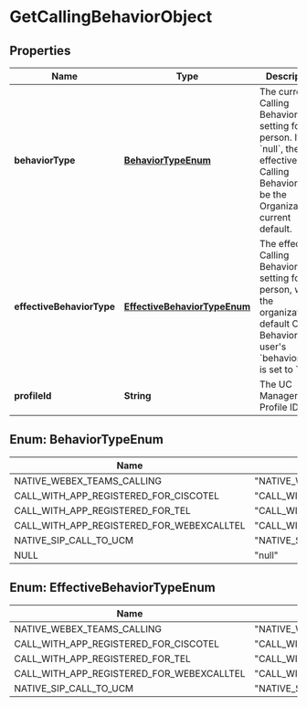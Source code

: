 

# GetCallingBehaviorObject


## Properties

| Name | Type | Description | Notes |
|------------ | ------------- | ------------- | -------------|
|**behaviorType** | [**BehaviorTypeEnum**](#BehaviorTypeEnum) | The current Calling Behavior setting for the person. If &#x60;null&#x60;, the effective Calling Behavior will be the Organization&#39;s current default. |  |
|**effectiveBehaviorType** | [**EffectiveBehaviorTypeEnum**](#EffectiveBehaviorTypeEnum) | The effective Calling Behavior setting for the person, will be the organization&#39;s default Calling Behavior if the user&#39;s &#x60;behaviorType&#x60; is set to &#x60;null&#x60;. |  |
|**profileId** | **String** | The UC Manager Profile ID. |  |



## Enum: BehaviorTypeEnum

| Name | Value |
|---- | -----|
| NATIVE_WEBEX_TEAMS_CALLING | &quot;NATIVE_WEBEX_TEAMS_CALLING&quot; |
| CALL_WITH_APP_REGISTERED_FOR_CISCOTEL | &quot;CALL_WITH_APP_REGISTERED_FOR_CISCOTEL&quot; |
| CALL_WITH_APP_REGISTERED_FOR_TEL | &quot;CALL_WITH_APP_REGISTERED_FOR_TEL&quot; |
| CALL_WITH_APP_REGISTERED_FOR_WEBEXCALLTEL | &quot;CALL_WITH_APP_REGISTERED_FOR_WEBEXCALLTEL&quot; |
| NATIVE_SIP_CALL_TO_UCM | &quot;NATIVE_SIP_CALL_TO_UCM&quot; |
| NULL | &quot;null&quot; |



## Enum: EffectiveBehaviorTypeEnum

| Name | Value |
|---- | -----|
| NATIVE_WEBEX_TEAMS_CALLING | &quot;NATIVE_WEBEX_TEAMS_CALLING&quot; |
| CALL_WITH_APP_REGISTERED_FOR_CISCOTEL | &quot;CALL_WITH_APP_REGISTERED_FOR_CISCOTEL&quot; |
| CALL_WITH_APP_REGISTERED_FOR_TEL | &quot;CALL_WITH_APP_REGISTERED_FOR_TEL&quot; |
| CALL_WITH_APP_REGISTERED_FOR_WEBEXCALLTEL | &quot;CALL_WITH_APP_REGISTERED_FOR_WEBEXCALLTEL&quot; |
| NATIVE_SIP_CALL_TO_UCM | &quot;NATIVE_SIP_CALL_TO_UCM&quot; |




